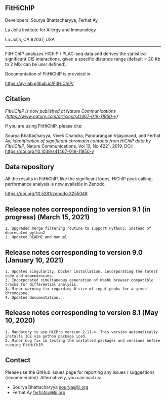 FitHiChIP
----------------

Developers: Sourya Bhattacharyya, Ferhat Ay

La Jolla Institute for Allergy and Immunology

La Jolla, CA 92037, USA

**************************

FitHiChIP analyzes HiChIP / PLAC-seq data and derives the statistical significant CIS interactions, given a specific distance range (default = 20 Kb to 2 Mb: can be user defined).


Documentation of FitHiChIP is provided in 

https://ay-lab.github.io/FitHiChIP/


Citation
-----------
*FitHiChIP is now published at Nature Communications (<https://www.nature.com/articles/s41467-019-11950-y>)*

If you are using FitHiChIP, please cite:

Sourya Bhattacharyya, Vivek Chandra, Pandurangan Vijayanand, and Ferhat Ay, *Identification of significant chromatin contacts from HiChIP data by FitHiChIP*, Nature Communications, Vol 10, No 4221, 2019, DOI: <https://doi.org/10.1038/s41467-019-11950-y>


Data repository
-----------------

All the results in FitHiChIP, like the significant loops, HiChIP peak calling, performance analysis is now available in Zenodo

https://doi.org/10.5281/zenodo.3255048


Release notes corresponding to version 9.1 (in progress) (March 15, 2021)
---------------------------------------------------------

	1. Upgraded merge filtering routine to support Python3, instead of deprecated python2
	2. Updated README and manual




Release notes corresponding to version 9.0 (January 10, 2021)
----------------------------------------------------------------

	1. Updated singularity, Docker installation, incorporating the latest code and dependencies.
	2. Incorporated simultaneous generation of WashU browser compatible tracks for differential analysis.
	3. Minor warning fix regarding 0 size of input peaks for a given chromosome.
	4. Updated documentation.

Release notes corresponding to version 8.1 (May 10, 2020)
--------------------------------------------------------------

	1. Mandatory to use HiCPro version 2.11.4. This version automatically installs ICE via python package iced.
	2. Minor bug fix in testing the installed packages and versions before running FitHiChIP.


Contact
--------

Please use the GitHub issues page for reporting any issues / suggestions (recommended). Alternatively, you can mail us:

- Sourya Bhattacharyya <sourya@lji.org>
- Ferhat Ay <ferhatay@lji.org>

